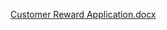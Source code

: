 [Customer Reward Application.docx](https://github.com/user-attachments/files/20557271/Customer.Reward.Application.docx)
